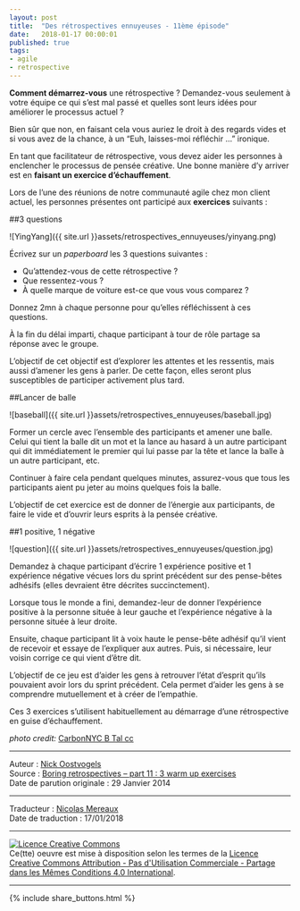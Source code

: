 ```yaml
---
layout: post
title:  "Des rétrospectives ennuyeuses - 11ème épisode"
date:   2018-01-17 00:00:01
published: true
tags: 
- agile
- retrospective
---
```


**Comment démarrez-vous** une rétrospective ? Demandez-vous seulement à votre équipe ce qui s’est mal passé et quelles sont leurs idées pour améliorer le processus actuel ?

Bien sûr que non, en faisant cela vous auriez le droit à des regards vides et si vous avez de la chance, à un “Euh, laisses-moi réfléchir …” ironique.

En tant que facilitateur de rétrospective, vous devez aider les personnes à enclencher le processus de pensée créative. Une bonne manière d’y arriver est en **faisant un exercice d’échauffement**.

Lors de l’une des réunions de notre communauté agile chez mon client actuel, les personnes présentes ont participé aux **exercices** suivants :

##3 questions

![YingYang]({{ site.url }}assets/retrospectives_ennuyeuses/yinyang.png)

Écrivez sur un _paperboard_ les 3 questions suivantes :

* Qu’attendez-vous de cette rétrospective ?
* Que ressentez-vous ?
* À quelle marque de voiture est-ce que vous vous comparez ?

Donnez 2mn à chaque personne pour qu’elles réfléchissent à ces questions.

À la fin du délai imparti, chaque participant à tour de rôle partage sa réponse avec le groupe.

L’objectif de cet objectif est d’explorer les attentes et les ressentis, mais aussi d’amener les gens à parler. De cette façon, elles seront plus susceptibles de participer activement plus tard.

##Lancer de balle

![baseball]({{ site.url }}assets/retrospectives_ennuyeuses/baseball.jpg)

Former un cercle avec l’ensemble des participants et amener une balle. Celui qui tient la balle dit un mot et la lance au hasard à un autre participant qui dit immédiatement le premier qui lui passe par la tête et lance la balle à un autre participant, etc.

Continuer à faire cela pendant quelques minutes, assurez-vous que tous les participants aient pu jeter au moins quelques fois la balle.

L’objectif de cet exercice est de donner de l’énergie aux participants, de faire le vide et d’ouvrir leurs esprits à la pensée créative.

##1 positive, 1 négative

![question]({{ site.url }}assets/retrospectives_ennuyeuses/question.jpg)

Demandez à chaque participant d’écrire 1 expérience positive et 1 expérience négative vécues lors du sprint précédent sur des pense-bêtes adhésifs (elles devraient être décrites succinctement).

Lorsque tous le monde a fini, demandez-leur de donner l’expérience positive à la personne située à leur gauche et l’expérience négative à la personne située à leur droite.

Ensuite, chaque participant lit à voix haute le pense-bête adhésif qu’il vient de recevoir et essaye de l’expliquer aux autres. Puis, si nécessaire, leur voisin corrige ce qui vient d’être dit.

L’objectif de ce jeu est d’aider les gens à retrouver l’état d’esprit qu’ils pouvaient avoir lors du sprint précédent.  Cela permet d’aider les gens à se comprendre mutuellement et à créer de l’empathie.

Ces 3 exercices s’utilisent habituellement au démarrage d’une rétrospective en guise d’échauffement.

_photo credit:_ [CarbonNYC B Tal cc](http://www.flickr.com/photos/carbonnyc/3380611523/)  


---
Auteur : [Nick Oostvogels](https://skycoach.be/ss/)  
Source : [Boring retrospectives – part 11 : 3 warm up exercises](https://skycoach.be/2014/01/29/boring-retrospectives-part-11-3-warm-up-exercises/)  
Date de parution originale : 29 Janvier 2014  

---
Traducteur : [Nicolas Mereaux](http://www.les-traducteurs-agiles.org/traducteurs/)  
Date de traduction : 17/01/2018  

---

<a rel="license" href="http://creativecommons.org/licenses/by-nc-sa/4.0/"><img alt="Licence Creative Commons" style="border-width:0" src="http://i.creativecommons.org/l/by-nc-sa/4.0/88x31.png" /></a><br />Ce(tte) oeuvre est mise à disposition selon les termes de la <a rel="license" href="http://creativecommons.org/licenses/by-nc-sa/4.0/">Licence Creative Commons Attribution - Pas d'Utilisation Commerciale - Partage dans les Mêmes Conditions 4.0 International</a>.

---

{% include share_buttons.html %}



